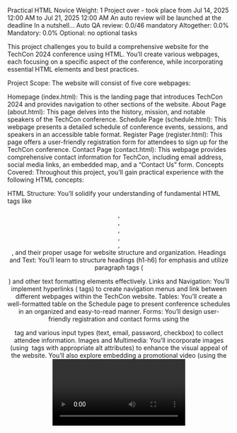 Practical HTML
 Novice
 Weight: 1
 Project over - took place from Jul 14, 2025 12:00 AM to Jul 21, 2025 12:00 AM
 An auto review will be launched at the deadline
In a nutshell…
Auto QA review: 0.0/46 mandatory
Altogether:  0.0%
Mandatory: 0.0%
Optional: no optional tasks


This project challenges you to build a comprehensive website for the TechCon 2024 conference using HTML. You’ll create various webpages, each focusing on a specific aspect of the conference, while incorporating essential HTML elements and best practices.

Project Scope:
The website will consist of five core webpages:

Homepage (index.html): This is the landing page that introduces TechCon 2024 and provides navigation to other sections of the website.
About Page (about.html): This page delves into the history, mission, and notable speakers of the TechCon conference.
Schedule Page (schedule.html): This webpage presents a detailed schedule of conference events, sessions, and speakers in an accessible table format.
Register Page (register.html): This page offers a user-friendly registration form for attendees to sign up for the TechCon conference.
Contact Page (contact.html): This webpage provides comprehensive contact information for TechCon, including email address, social media links, an embedded map, and a “Contact Us” form.
Concepts Covered:
Throughout this project, you’ll gain practical experience with the following HTML concepts:

HTML Structure: You’ll solidify your understanding of fundamental HTML tags like <header>, <nav>, <main>, <section>, <article>, <footer>, and their proper usage for website structure and organization.
Headings and Text: You’ll learn to structure headings (h1-h6) for emphasis and utilize paragraph tags (<p>) and other text formatting elements effectively.
Links and Navigation: You’ll implement hyperlinks (<a> tags) to create navigation menus and link between different webpages within the TechCon website.
Tables: You’ll create a well-formatted table on the Schedule page to present conference schedules in an organized and easy-to-read manner.
Forms: You’ll design user-friendly registration and contact forms using the <form> tag and various input types (text, email, password, checkbox) to collect attendee information.
Images and Multimedia: You’ll incorporate images (using <img> tags with appropriate alt attributes) to enhance the visual appeal of the website. You’ll also explore embedding a promotional video (using the <video> tag) and an interactive Google Map (using <iframe>) on the Contact page.
By successfully completing this project, you’ll gain valuable hands-on experience building a real-world website with HTML. This will serve as a solid foundation for you to explore more advanced web development concepts like CSS and JavaScript in the future.

Quiz questions
Great! You've completed the quiz successfully! Keep going! (Show quiz)
Tasks
0. Building the Homepage for TechCon 2024 Conference Website
mandatory
Score: 0.0% (Checks completed: 0.0%)
Objective:
Create the homepage (index.html) for the TechCon 2024 conference website, demonstrating effective use of HTML structure, embedding media, and designing with accessibility standards.

Requirements:
Header:

Use a <header> tag to contain the top part of the page.
Include the conference name within an <h1> tag to emphasize its importance.
Implement a navigation menu using a <nav> tag with links (<a> tags) to other pages: About, Schedule, Register, and Contact. Ensure that each link is properly named and points to the respective HTML files (about.html, schedule.html, register.html, contact.html).
Main Section:

Utilize a <main> tag to define the dominant content of the webpage.
Within the main section, use a <section> tag to introduce the conference. This section should include:
A brief paragraph (<p>) describing the event.
An embedded promotional video using the <video> tag with controls enabled. Make sure the video is accessible and includes subtitles or a description if available.
Footer:

Use a <footer> tag for the bottom part of the webpage.
Include copyright information relevant to the event and the current year. Ensure this information is simple and clear. Make sure to explicitly add the text copyright.
Repo:

GitHub repository: TechCon_HTML
Directory: techcon_website
File: index.html
   
1. Creating the About Page for TechCon 2024 Conference Website
mandatory
Score: 0.0% (Checks completed: 0.0%)
Objective:
Develop the About page (about.html) for the TechCon 2024 conference, highlighting the history, mission, and notable past speakers of the conference through well-structured HTML content and embedded media.

Requirements:
Header:

Utilize a <header> tag to contain the top section of the page.
Place the page title “About TechCon 2024” within an <h1> tag for prominence.
Include the same navigation menu as the homepage using a <nav> tag, with links to Home, Schedule, Register, and Contact. Each link should be properly directed to the respective HTML files.
Main Content:

Use a <main> tag to define the core content of the webpage.
Divide the content into multiple <article> sections, each dedicated to a different aspect of the conference:
History: An article detailing the origins and evolution of TechCon, enhanced with historical images (<img> tags with appropriate alt attributes).
Mission: A section that explains the goals and driving principles of the conference. Include any relevant motivational images or icons.
Past Speakers: Showcase notable speakers from previous years with short biographies and their contributions to the tech industry. Use <img> tags for speaker photos, ensuring each has an alt attribute describing the person.
Footer:

The footer should be consistent across all pages, using a <footer> tag.
Include copyright information, mirroring the layout and content from the homepage.
Repo:

GitHub repository: TechCon_HTML
Directory: techcon_website
File: about.html
   
2. Designing the Schedule Page for TechCon 2024 Conference Website
mandatory
Score: 0.0% (Checks completed: 0.0%)
Objective:
Create the Schedule page (schedule.html) for TechCon 2024, providing a detailed and accessible timetable of events, sessions, and speakers, using a structured HTML table format.

Requirements:
Header:

Include a <header> tag containing the page title “Schedule for TechCon 2024” displayed within an <h1> tag.
Implement a consistent navigation menu as in previous pages using a <nav> tag, linking to Home, About, Register, and Contact.
Main Content:

Utilize a <main> tag to centralize the primary content of the schedule.
Construct a detailed schedule using a <table>:
Headers: Use <th> tags for columns such as “Time”, “Session”, and “Speaker”, applying scope attributes to clarify their relevance.
Data Rows: Populate with <td> tags containing the specifics of each session.
Caption: Include a <caption> that succinctly describes the table (e.g., “Detailed Schedule of Events for TechCon 2024”). This should be one line of code for checker purposes.
Footer:

Use a <footer> tag consistent with the rest of the website.
Include copyright information similar to other pages.
Repo:

GitHub repository: TechCon_HTML
Directory: techcon_website
File: schedule.html
  
3. Building the Register Page for TechCon 2024 Conference Website
mandatory
Score: 0.0% (Checks completed: 0.0%)
Objective:
Create the Register page (register.html) for TechCon 2024, designing a user-friendly and accessible registration form that collects essential attendee information.

Requirements:
Header:

Include a <header> tag with the page title “Register for TechCon 2024” encapsulated in an <h1> tag.
Implement the standard navigation menu using a <nav> tag, linking to Home, About, Schedule, and Contact.
Main Content:

Use a <main> tag for the central content.
Design a registration form using a <form> tag:
Field for Name: Include an <input> type=“text” for the attendee’s full name with a corresponding <label>.
Field for Email: Incorporate an <input> type=“email” for email addresses to ensure proper formatting, paired with a <label>.
Password Fields: Add fields for password and password confirmation using <input> type=“password”, each with labels explaining their purpose.
Checkbox for Terms and Conditions: Provide a checkbox <input> type=“checkbox” for users to agree to the terms and conditions, clearly described alongside.
Submit Button: Place a <button> type=“submit” to finalize registration, labeled appropriately (e.g., “Register Now”).
Footer:

Consistently use a <footer> tag across all pages.
Repeat the copyright information found on other pages.
Repo:

GitHub repository: TechCon_HTML
Directory: techcon_website
File: register.html
   
4. Constructing the Contact Page for TechCon 2024 Conference Website
mandatory
Score: 0.0% (Checks completed: 0.0%)
Objective:
Develop the Contact page (contact.html) for TechCon 2024, featuring comprehensive contact details, interactive elements like an embedded map, and a “Contact Us” form, ensuring ease of communication for attendees.

Updated Requirements:
Header:

Incorporate a <header> tag that includes the page title “Contact Us” within an <h1> tag.
Feature the consistent navigation menu using a <nav> tag with links to Home, About, Schedule, and Register.
Main Content:

Use a <main> tag to house the primary content of the page.
Detail contact information, including:
Email Address: Display an official conference email using <a> tags configured with href="mailto:email@example.com" to facilitate direct emailing. (Use the example email given as is - don’t modify it)
Social Media Links: List clickable icons or text linked to the conference’s social media profiles using <a> tags with href attributes pointing to the respective URLs and target="_blank" to open in new tabs.
Embedded Google Maps: Location of the conference venue using an <iframe>. This map should be responsive and provide a clear view of the venue’s location.
Contact Us Form:
Include a form <form> that asks for the user’s name, email, and a message.
Fields to include:
Name: <input type="text"> with a corresponding <label>.
Email: <input type="email"> with a corresponding <label>.
Message: <textarea> with a corresponding <label>.
Submit Button: <button type="submit"> labeled “Send Message”.
Footer:

Employ a <footer> tag that is consistent across all pages.
Include copyright information, echoing the setup found on other pages.
Repo:

GitHub repository: TechCon_HTML
Directory: techcon_website
File: contact.html